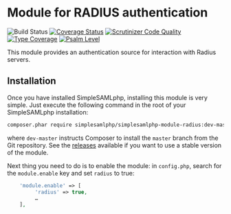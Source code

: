 # Module for RADIUS authentication

![Build Status](https://github.com/simplesamlphp/simplesamlphp-module-radius/workflows/CI/badge.svg?branch=master)
[![Coverage Status](https://codecov.io/gh/simplesamlphp/simplesamlphp-module-radius/branch/master/graph/badge.svg)](https://codecov.io/gh/simplesamlphp/simplesamlphp-module-radius)
[![Scrutinizer Code Quality](https://scrutinizer-ci.com/g/simplesamlphp/simplesamlphp-module-radius/badges/quality-score.png?b=master)](https://scrutinizer-ci.com/g/simplesamlphp/simplesamlphp-module-radius/?branch=master)
[![Type Coverage](https://shepherd.dev/github/simplesamlphp/simplesamlphp-module-radius/coverage.svg)](https://shepherd.dev/github/simplesamlphp/simplesamlphp-module-radius)
[![Psalm Level](https://shepherd.dev/github/simplesamlphp/simplesamlphp-module-radius/level.svg)](https://shepherd.dev/github/simplesamlphp/simplesamlphp-module-radius)

This module provides an authentication source for interaction with Radius servers.

## Installation

Once you have installed SimpleSAMLphp, installing this module is very simple.
Just execute the following command in the root of your SimpleSAMLphp
installation:

```bash
composer.phar require simplesamlphp/simplesamlphp-module-radius:dev-master
```

where `dev-master` instructs Composer to install the `master` branch from the
Git repository. See the [releases](https://github.com/simplesamlphp/simplesamlphp-module-radius/releases)
available if you want to use a stable version of the module.

Next thing you need to do is to enable the module: in `config.php`,
search for the `module.enable` key and set `radius` to true:

```php
    'module.enable' => [
         'radius' => true,
         …
    ],
```
